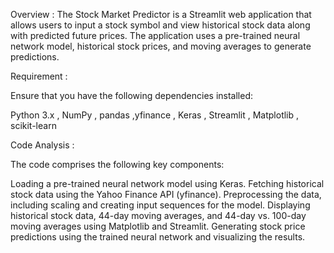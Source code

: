 Overview :
The Stock Market Predictor is a Streamlit web application that allows users to input a stock symbol and view historical stock data along with predicted future prices. The application uses a pre-trained neural network model, historical stock prices, and moving averages to generate predictions.

Requirement :

Ensure that you have the following dependencies installed:

Python 3.x , NumPy , pandas ,yfinance , Keras , Streamlit , Matplotlib , scikit-learn

Code Analysis :

The code comprises the following key components:

Loading a pre-trained neural network model using Keras.
Fetching historical stock data using the Yahoo Finance API (yfinance).
Preprocessing the data, including scaling and creating input sequences for the model.
Displaying historical stock data, 44-day moving averages, and 44-day vs. 100-day moving averages using Matplotlib and Streamlit.
Generating stock price predictions using the trained neural network and visualizing the results.
